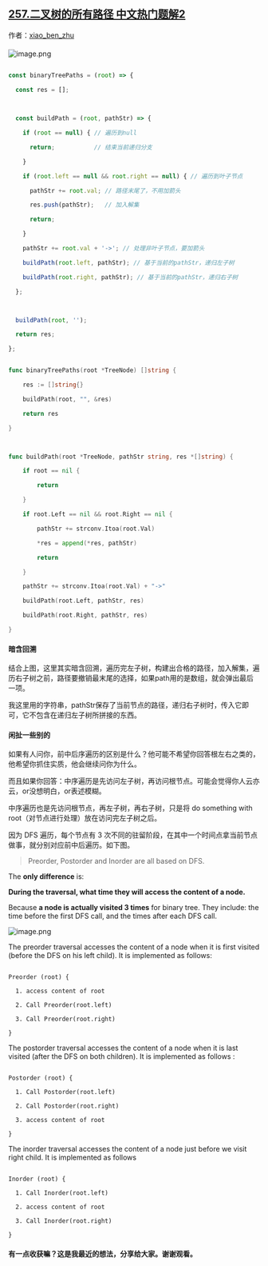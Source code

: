 ## [257.二叉树的所有路径 中文热门题解2](https://leetcode.cn/problems/binary-tree-paths/solutions/100000/tu-jie-er-cha-shu-de-suo-you-lu-jing-by-xiao_ben_z)

作者：[xiao_ben_zhu](https://leetcode.cn/u/xiao_ben_zhu)
#### 
![image.png](https://pic.leetcode-cn.com/1599179818-aRbjYo-image.png)

```js []
const binaryTreePaths = (root) => {
  const res = [];

  const buildPath = (root, pathStr) => {
    if (root == null) { // 遍历到null
      return;           // 结束当前递归分支
    }
    if (root.left == null && root.right == null) { // 遍历到叶子节点
      pathStr += root.val; // 路径末尾了，不用加箭头
      res.push(pathStr);   // 加入解集
      return;
    }
    pathStr += root.val + '->'; // 处理非叶子节点，要加箭头
    buildPath(root.left, pathStr); // 基于当前的pathStr，递归左子树
    buildPath(root.right, pathStr); // 基于当前的pathStr，递归右子树
  };

  buildPath(root, '');
  return res;
};
```
```go []
func binaryTreePaths(root *TreeNode) []string {
	res := []string{}
	buildPath(root, "", &res)
	return res
}

func buildPath(root *TreeNode, pathStr string, res *[]string) {
	if root == nil {
		return
	}
	if root.Left == nil && root.Right == nil {
		pathStr += strconv.Itoa(root.Val)
		*res = append(*res, pathStr)
		return
	}
	pathStr += strconv.Itoa(root.Val) + "->"
	buildPath(root.Left, pathStr, res)
	buildPath(root.Right, pathStr, res)
}
```

#### 暗含回溯
结合上图，这里其实暗含回溯，遍历完左子树，构建出合格的路径，加入解集，遍历右子树之前，路径要撤销最末尾的选择，如果path用的是数组，就会弹出最后一项。
我这里用的字符串，pathStr保存了当前节点的路径，递归右子树时，传入它即可，它不包含在递归左子树所拼接的东西。


#### 闲扯一些别的
如果有人问你，前中后序遍历的区别是什么？他可能不希望你回答根左右之类的，他希望你抓住实质，他会继续问你为什么。

而且如果你回答：中序遍历是先访问左子树，再访问根节点。可能会觉得你人云亦云，or没想明白，or表述模糊。

中序遍历也是先访问根节点，再左子树，再右子树，只是将 do something with root（对节点进行处理）放在访问完左子树之后。

因为 DFS 遍历，每个节点有 3 次不同的驻留阶段，在其中一个时间点拿当前节点做事，就分别对应前中后遍历。如下图。

> Preorder, Postorder and Inorder are all based on DFS.
The **only difference**  is:
**During the traversal, what time they will access the content of a node.** 
Because **a node is actually visited 3 times** for binary tree. They include: the time before the first DFS call, and the times after each DFS call.

![image.png](https://pic.leetcode-cn.com/1599184728-AqBtlw-image.png)

The preorder traversal accesses the content of a node when it is first visited (before the DFS on his left child). It is implemented as follows:
```
Preorder (root) {
  1. access content of root 
  2. Call Preorder(root.left)
  3. Call Preorder(root.right)
}
```
The postorder traversal accesses the content of a node when it is last visited (after the DFS on both children).  It is implemented as follows :
```
Postorder (root) {
  1. Call Postorder(root.left)
  2. Call Postorder(root.right)
  3. access content of root
}
```
The inorder traversal accesses the content of a node just before we visit right child. It is implemented as follows
```
Inorder (root) {
  1. Call Inorder(root.left) 
  2. access content of root
  3. Call Inorder(root.right)
}
```

#### 有一点收获嘛？这是我最近的想法，分享给大家。谢谢观看。